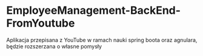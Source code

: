 # EmployeeManagement-BackEnd-FromYoutube
Aplikacja przepisana z YouTube w ramach nauki spring boota oraz agnulara, będzie rozszerzana o własne pomysły
